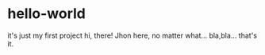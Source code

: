 # hello-world
it's just my first project
hi, there!
Jhon here, no matter what...
bla,bla...
that's it.
